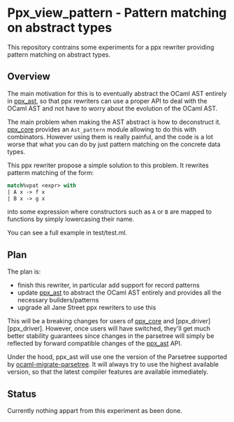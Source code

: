 # Ppx_view_pattern - Pattern matching on abstract types

This repository contrains some experiments for a ppx rewriter
providing pattern matching on abstract types.

## Overview

The main motivation for this is to eventually abstract the OCaml AST
entirely in [ppx_ast][ppx_ast], so that ppx rewriters can use a proper
API to deal with the OCaml AST and not have to worry about the
evolution of the OCaml AST.

The main problem when making the AST abstract is how to deconstruct
it. [ppx_core][ppx_core] provides an `Ast_pattern` module allowing to
do this with combinators. However using them is really painful, and
the code is a lot worse that what you can do by just pattern matching
on the concrete data types.

This ppx rewriter propose a simple solution to this problem. It
rewrites patterm matching of the form:

```ocaml
match%vpat <expr> with
| A x -> f x
| B x -> g x
```

into some expression where constructors such as `A` or `B` are mapped
to functions by simply lowercasing their name.

You can see a full example in test/test.ml.

## Plan

The plan is:

- finish this rewriter, in particular add support for record patterns
- update [ppx_ast][ppx_ast] to abstract the OCaml AST entirely and
  provides all the necessary builders/patterns
- upgrade all Jane Street ppx rewriters to use this

This will be a breaking changes for users of [ppx_core][ppx_core] and
[ppx_driver][ppx_driver]. However, once users will have switched,
they'll get much better stability guarantees since changes in the
parsetree will simply be reflected by forward compatible changes of
the [ppx_ast][ppx_ast] API.

Under the hood, ppx_ast will use one the version of the Parsetree
supported by [ocaml-migrate-parsetree][omp]. It will always try to use
the highest available version, so that the latest compiler features
are available immediately.

## Status

Currently nothing appart from this experiment as been done.

[ppx_core]: https://github.com/janestreet/ppx_core
[ppx_ast]: https://github.com/janestreet/ppx_core
[omp]: https://github.com/let-def/ocaml-migrate-parsetree
